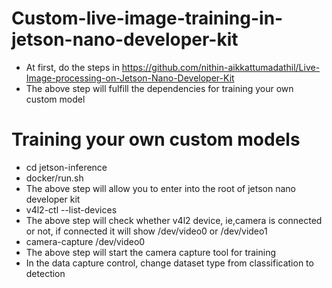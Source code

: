 # Custom-live-image-training-in-jetson-nano-developer-kit
* At first, do the steps in https://github.com/nithin-aikkattumadathil/Live-Image-processing-on-Jetson-Nano-Developer-Kit
* The above step will fulfill the dependencies for training your own custom model

# Training your own custom models
* cd jetson-inference
* docker/run.sh
* The above step will allow you to enter into the root of jetson nano developer kit
* v4l2-ctl --list-devices
* The above step will check whether v4l2 device, ie,camera is connected or not, if connected it will show /dev/video0 or /dev/video1
* camera-capture /dev/video0
* The above step will start the camera capture tool for training
* In the data capture control, change dataset type from classification to detection
  
